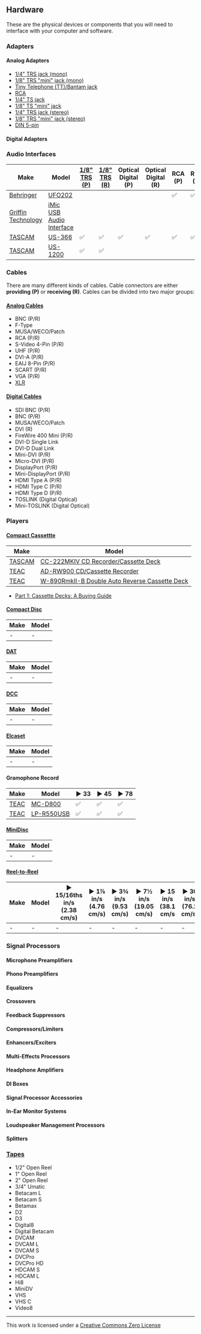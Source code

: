 ## Hardware
These are the physical devices or components that you will need to interface with your computer and software.

### Adapters
#### Analog Adapters
- [1/4" TRS jack (mono)](https://github.com/amiaopensource/cable-bible/blob/master/pinouts.md#tip-ring-sleeve)
- [1/8" TRS "mini" jack (mono)](https://github.com/amiaopensource/cable-bible/blob/master/pinouts.md#tip-ring-sleeve)
- [Tiny Telephone (TT)/Bantam jack](https://github.com/amiaopensource/cable-bible/blob/master/pinouts.md#tip-ring-sleeve)
- [RCA](https://github.com/amiaopensource/cable-bible/blob/master/pinouts.md#rca)
- [1/4" TS jack](https://github.com/amiaopensource/cable-bible/blob/master/pinouts.md#tip-sleeve)
- [1/8" TS "mini" jack](https://github.com/amiaopensource/cable-bible/blob/master/pinouts.md#tip-sleeve)
- [1/4" TRS jack (stereo)](https://github.com/amiaopensource/cable-bible/blob/master/pinouts.md#tip-ring-sleeve)
- [1/8" TRS "mini" jack (stereo)](https://github.com/amiaopensource/cable-bible/blob/master/pinouts.md#tip-ring-sleeve)
- [DIN 5-pin](https://github.com/amiaopensource/cable-bible/blob/master/pinouts.md#din-5-pin)

#### Digital Adapters

### Audio Interfaces

| Make | Model | [1/8" TRS (P)](https://github.com/amiaopensource/cable-bible/blob/master/pinouts.md#tip-ring-sleeve) | [1/8" TRS (R)](https://github.com/amiaopensource/cable-bible/blob/master/pinouts.md#tip-ring-sleeve) | Optical Digital (P) | Optical Digital (R) | RCA (P) | RCA (R) | USB | USB-Powered | XLR (P) | XLR (R) | Preamp |
| --- | --- | --- | --- | --- | --- | --- | --- | --- | --- | --- | --- | --- |
| [Behringer](https://www.music-group.com/brand/behringer/home) | [UFO202](https://www.music-group.com/Categories/Behringer/Computer-Audio/Audio-Interfaces/UFO202/p/P0A12) |  |  |  |  | ✅ | ✅ | ✅ | ✅ |  |  | ✅ |
| [Griffin Technology](https://griffintechnology.com) | [iMic USB Audio Interface](https://griffintechnology.com/us/products/audio/imic) |  |  |  |  |  |  | ✅ | ✅ |  |  |  |
| [TASCAM](http://tascam.com/) | [US-366](http://tascam.com/product/us-366/) | ✅ | ✅ | ✅ | ✅ | ✅ | ✅ | ✅ |  | ✅ | ✅ | ✅ |
| [TASCAM](http://tascam.com/) | [US-1200](http://tascam.com/product/us-1200/) | ✅ | ✅ |  |  |  |  | ✅ |  | ✅ | ✅ | ✅ |

### Cables
There are many different kinds of cables. Cable connectors are either __providing (P)__ or __receiving (R)__. Cables can be divided into two major groups:

#### [Analog Cables](https://github.com/ablwr/media-id-posters#analog-cables)
- BNC (P/R)
- F-Type
- MUSA/WECO/Patch
- RCA (P/R)
- S-Video 4-Pin (P/R)
- UHF (P/R)
- DVI-A (P/R)
- EAIJ 8-Pin (P/R)
- SCART (P/R)
- VGA (P/R)
- [XLR](https://github.com/amiaopensource/cable-bible/blob/master/pinouts.md#xlr)

#### [Digital Cables](https://github.com/ablwr/media-id-posters#digital-cables)
- SDI BNC (P/R)
- BNC (P/R)
- MUSA/WECO/Patch
- DVI (R)
- FireWire 400 Mini (P/R)
- DVI-D Single Link
- DVI-D Dual Link
- Mini-DVI (P/R)
- Micro-DVI (P/R)
- DisplayPort (P/R)
- Mini-DisplayPort (P/R)
- HDMI Type A (P/R)
- HDMI Type C (P/R)
- HDMI Type D (P/R)
- TOSLINK (Digital Optical)
- Mini-TOSLINK (Digital Optical)

### Players

#### [Compact Cassettte](https://en.wikipedia.org/wiki/Compact_Cassette)

| Make | Model |
| --- | --- |
| [TASCAM](http://tascam.com/) | [CC-222MKIV CD Recorder/Cassette Deck](http://tascam.com/product/cc-222mkiv/) |
| [TEAC](http://www.teac.com/) | [AD-RW900 CD/Cassette Recorder](http://www.teac.com/product/ad-rw900) |
| [TEAC](http://www.teac.com/) | [W-890RmkII-B Double Auto Reverse Cassette Deck](http://www.teac.com/product/w-890rmkii/) |

- [Part 1: Cassette Decks: A Buying Guide](https://www.cs.cmu.edu/~./gdead/taping-guide/part1.html)

#### [Compact Disc](https://en.wikipedia.org/wiki/Compact_disc)

| Make  | Model |
| --- | --- |
| - | - |

#### [DAT](https://en.wikipedia.org/wiki/Digital_Audio_Tape)

| Make  | Model |
| --- | --- |
| - | - |

#### [DCC](https://en.wikipedia.org/wiki/Digital_Compact_Cassette)

| Make  | Model |
| --- | --- |
| - | - |

#### [Elcaset](https://en.wikipedia.org/wiki/Elcaset)

| Make  | Model |
| --- | --- |
| - | - |

#### Gramophone Record

| Make | Model | ▶️ 33 | ▶️ 45 | ▶️ 78 |  
| --- | --- | --- | --- | --- |
| [TEAC](http://www.teac.com/) | [MC-D800](http://www.teac.com/product/mc-d800/) | ✅ | ✅ | ✅ |  
| [TEAC](http://www.teac.com/) | [LP-R550USB](http://www.teac.com/product/lp-r550usb/) | ✅ | ✅ | ✅ |

#### [MiniDisc](https://en.wikipedia.org/wiki/MiniDisc)

| Make  | Model |
| --- | --- |
| - | - |

#### [Reel-to-Reel](https://en.wikipedia.org/wiki/Reel-to-reel_audio_tape_recording)

| Make  | Model | ▶️ 15/16ths in/s (2.38 cm/s) | ▶️ 1⅞ in/s (4.76 cm/s) | ▶️ 3¾ in/s (9.53 cm/s) | ▶️ 7½ in/s (19.05 cm/s) | ▶️ 15 in/s (38.1 cm/s | ▶️ 30 in/s (76.2 cm/s) |
| --- | --- | --- | --- | --- | --- | --- | --- |
| - | - | - | - | - | - | - | - |

### Signal Processors
#### Microphone Preamplifiers
#### Phono Preamplifiers
#### Equalizers
#### Crossovers
#### Feedback Suppressors
#### Compressors/Limiters
#### Enhancers/Exciters
#### Multi-Effects Processors
#### Headphone Amplifiers
#### DI Boxes
#### Signal Processor Accessories
#### In-Ear Monitor Systems
#### Loudspeaker Management Processors
#### Splitters

### [Tapes](https://github.com/ablwr/media-id-posters#tapes)
- 1/2" Open Reel
- 1" Open Reel
- 2" Open Reel
- 3/4" Umatic
- Betacam L
- Betacam S
- Betamax
- D2
- D3
- Digital8
- Digital Betacam
- DVCAM
- DVCAM L
- DVCAM S
- DVCPro
- DVCPro HD
- HDCAM S
- HDCAM L
- Hi8
- MiniDV
- VHS
- VHS C
- Video8


---
This work is licensed under a [Creative Commons Zero License](https://creativecommons.org/publicdomain/zero/1.0/)
